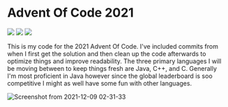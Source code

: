 # Advent Of Code 2021

![](https://img.shields.io/badge/day%20📅-3-blue)
![](https://img.shields.io/badge/stars%20⭐-4-yellow)
![](https://img.shields.io/badge/days%20completed-2-red)

This is my code for the 2021 Advent Of Code. I've included commits from when I first get the solution and then clean up the code afterwards to optimize things and improve readability. The three primary languages I will be moving between to keep things fresh are Java, C++, and C. Generally I'm most proficient in Java however since the global leaderboard is soo competitive I might as well have some fun with other languages.

![Screenshot from 2021-12-09 02-31-33](https://user-images.githubusercontent.com/25396616/145361490-b1d0d14e-9aef-424f-8058-8c46146c83a1.png)
